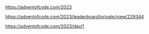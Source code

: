 https://adventofcode.com/2023

https://adventofcode.com/2023/leaderboard/private/view/229344

https://adventofcode.com/2023/day/1

